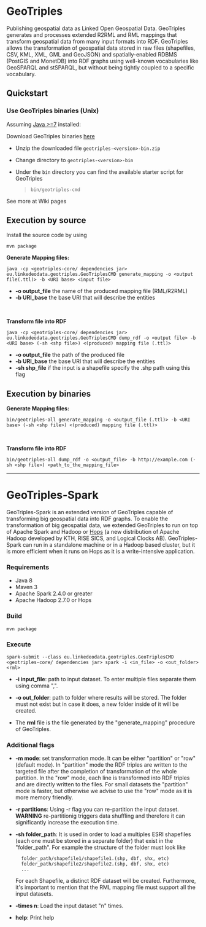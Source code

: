 # GeoTriples
Publishing geospatial data as Linked Open Geospatial Data. GeoTriples generates and processes extended R2RML and RML 
mappings that transform geospatial data from many input formats into RDF. GeoTriples allows the transformation of 
geospatial data stored in raw files (shapefiles, CSV, KML, XML, GML and GeoJSON) and spatially-enabled RDBMS 
(PostGIS and MonetDB) into RDF graphs using well-known vocabularies like GeoSPARQL and stSPARQL, but without being tightly
 coupled to a specific vocabulary. 

## Quickstart ##
### Use GeoTriples binaries (Unix) ###
Assuming [Java >=7](https://www.java.com/en/download/) installed:

Download GeoTriples binaries [here](http://geotriples.di.uoa.gr/downloads/geotriples-1.1.6-bin.zip)
*	Unzip the downloaded file `geotriples-<version>-bin.zip`
*	Change directory to `geotriples-<version>-bin`
*	Under the `bin` directory you can find the available starter script for GeoTriples

	> `bin/geotriples-cmd`
	
See more at Wiki pages

## Execution by source

Install the source code by using
    
    mvn package 

**Generate Mapping files:**

    java -cp <geotriples-core/ dependencies jar> eu.linkedeodata.geotriples.GeoTriplesCMD generate_mapping -o <output file(.ttl)> -b <URI base> <input file>

* **-o output_file** the name of the produced mapping file (RML/R2RML)
* **-b URI_base** the base URI that will describe the entities

<br/>

**Transform file into RDF**

    java -cp <geotriples-core/ dependencies jar> eu.linkedeodata.geotriples.GeoTriplesCMD dump_rdf -o <output file> -b <URI base> (-sh <shp file>) <(produced) mapping file (.ttl)>
    
* **-o output_file** the path of the produced file
* **-b URI_base** the base URI that will describe the entities
* **-sh shp_file** if the input is a shapefile specify the .shp path using this flag 

## Execution by binaries

**Generate Mapping files:**

    bin/geotriples-all generate_mapping -o <output_file (.ttl)> -b <URI base> (-sh <shp file>) <(produced) mapping file (.ttl)>
    
<br/>

**Transform file into RDF**
    
    bin/geotriples-all dump_rdf -o <output_file> -b http://example.com (-sh <shp file>) <path_to_the_mapping_file>


---

# GeoTriples-Spark

GeoTriples-Spark is an extended version of GeoTriples capable of transforming big geospatial data into RDF graphs.
To enable the transformation of big geospatial
data, we extended GeoTriples to run on top of Apache Spark and Hadoop or [Hops](https://github.com/hopshadoop/hops) (a new distribution of Apache Hadoop developed by KTH, RISE SICS, and Logical Clocks AB). GeoTriples-Spark can
run in a standalone machine or in a Hadoop based cluster, but it is more efficient when it runs on Hops as it is a write-intensive application.

### Requirements
* Java 8
* Maven 3
* Apache Spark 2.4.0 or greater
* Apache Hadoop 2.7.0 or Hops

### Build
    mvn package

### Execute
    spark-submit --class eu.linkedeodata.geotriples.GeoTriplesCMD <geotriples-core/ dependencies jar> spark -i <in_file> -o <out_folder> <rml>

* **-i input_file**: path to input dataset. To enter multiple files separate them using comma ",".

* **-o out_folder**: path to folder where results will be stored. The folder must not exist but in case it does, a new folder inside of it will be created.

* The **rml** file is the file generated by the "generate_mapping" procedure of GeoTriples.

### Additional flags

* **-m mode**: set transformation mode. It can be either "partition" or "row"(default mode). In "partition" mode the RDF triples are written to the targeted file after the
completion of transformation of the whole partition. In the "row" mode, each line is transformed into RDF triples and are directly written to the files.
For small datasets the "partition" mode is faster, but otherwise we advise to use the "row" mode as it is more memory friendly.
 
* **-r partitions**: Using -r flag you can re-partition the input dataset. 
**WARNING** re-partitionig triggers data shuffling and therefore it can significantly increase the execution time.

* **-sh folder_path**: It is used in order to load a multiples ESRI shapefiles (each one must be stored in a separate folder) that exist in the "folder_path". For example the structure of the folder must look like
    
        folder_path/shapefile1/shapefile1.(shp, dbf, shx, etc)
        folder_path/shapefile2/shapefile2.(shp, dbf, shx, etc)
        ...
    For each Shapefile, a distinct RDF dataset will be created. Furthermore, it's important to mention that the RML mapping file must support all the input datasets.
     
* **-times n**: Load the input dataset "n" times.

* **help**: Print help   